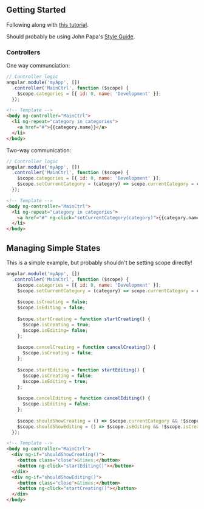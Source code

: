 ## Getting Started

Following along with [this tutorial](https://egghead.io/series/angularjs-app-from-scratch-getting-started).

Should probably be using John Papa's [Style Guide](https://github.com/johnpapa/angular-styleguide/blob/master/a1/README.md).

### Controllers

One way communciation:

```js
// Controller logic
angular.module('myApp', [])
  .controller('MainCtrl', function ($scope) {
    $scope.categories = [{ id: 0, name: 'Development' }];
  });
```

```html
<!-- Template -->
<body ng-controller="MainCtrl">
  <li ng-repeat="category in categories">
    <a href="#">{{category.name}}</a>
  </li>
</body>
```

Two-way communication:

```js
// Controller logic
angular.module('myApp', [])
  .controller('MainCtrl', function ($scope) {
    $scope.categories = [{ id: 0, name: 'Development' }];
    $scope.setCurrentCategory = (category) => scope.currentCategory = category;
  });
```

```html
<!-- Template -->
<body ng-controller="MainCtrl">
  <li ng-repeat="category in categories">
    <a href="#" ng-click="setCurrentCategory(category)">{{category.name}}</a>
  </li>
</body>
```

## Managing Simple States

This is a simple example, but probably shouldn't be setting scope directly!

```js
angular.module('myApp', [])
  .controller('MainCtrl', function ($scope) {
    $scope.categories = [{ id: 0, name: 'Development' }];
    $scope.setCurrentCategory = (category) => scope.currentCategory = category;
    
    $scope.isCreating = false;
    $scope.isEditing = false;
    
    $scope.startCreating = function startCreating() {
      $scope.isCreating = true;
      $scope.isEditing= false;
    };
    
    $scope.cancelCreating = function cancelCreating() {
      $scope.isCreating = false;
    };
    
    $scope.startEditing = function startEditing() {
      $scope.isCreating = false;
      $scope.isEditing = true;
    };
    
    $scope.cancelEditing = function cancelEditing() {
      $scope.isEditing = false;
    };
    
    $scope.shouldShowCreating = () => $scope.currentCategory && !$scope.isEditing;
    $scope.shouldShowEditing = () => $scope.isEditing && !$scope.isCreating;
  });
```

```html
<!-- Template -->
<body ng-controller="MainCtrl">
  <div ng-if="shouldShowCreating()">
    <button class="close">&times;</button>
    <button ng-click="startEditing()"></button>
  </div>
  <div ng-if="shouldShowEditing()">
    <button class="close">&times;</button>
    <button ng-click="startCreating()"></button>    
  </div>
</body>
```
